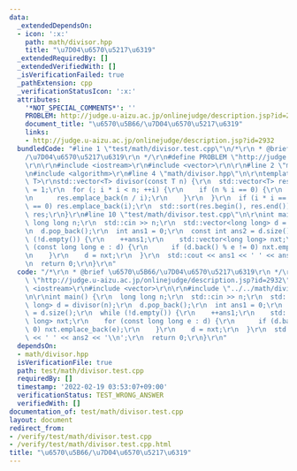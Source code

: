 ```yaml
---
data:
  _extendedDependsOn:
  - icon: ':x:'
    path: math/divisor.hpp
    title: "\u7D04\u6570\u5217\u6319"
  _extendedRequiredBy: []
  _extendedVerifiedWith: []
  _isVerificationFailed: true
  _pathExtension: cpp
  _verificationStatusIcon: ':x:'
  attributes:
    '*NOT_SPECIAL_COMMENTS*': ''
    PROBLEM: http://judge.u-aizu.ac.jp/onlinejudge/description.jsp?id=2932
    document_title: "\u6570\u5B66/\u7D04\u6570\u5217\u6319"
    links:
    - http://judge.u-aizu.ac.jp/onlinejudge/description.jsp?id=2932
  bundledCode: "#line 1 \"test/math/divisor.test.cpp\"\n/*\r\n * @brief \u6570\u5B66\
    /\u7D04\u6570\u5217\u6319\r\n */\r\n#define PROBLEM \"http://judge.u-aizu.ac.jp/onlinejudge/description.jsp?id=2932\"\
    \r\n\r\n#include <iostream>\r\n#include <vector>\r\n\r\n#line 2 \"math/divisor.hpp\"\
    \n#include <algorithm>\r\n#line 4 \"math/divisor.hpp\"\n\r\ntemplate <typename\
    \ T>\r\nstd::vector<T> divisor(const T n) {\r\n  std::vector<T> res;\r\n  T i\
    \ = 1;\r\n  for (; i * i < n; ++i) {\r\n    if (n % i == 0) {\r\n      res.emplace_back(i);\r\
    \n      res.emplace_back(n / i);\r\n    }\r\n  }\r\n  if (i * i == n && n % i\
    \ == 0) res.emplace_back(i);\r\n  std::sort(res.begin(), res.end());\r\n  return\
    \ res;\r\n}\r\n#line 10 \"test/math/divisor.test.cpp\"\n\r\nint main() {\r\n \
    \ long long n;\r\n  std::cin >> n;\r\n  std::vector<long long> d = divisor(n);\r\
    \n  d.pop_back();\r\n  int ans1 = 0;\r\n  const int ans2 = d.size();\r\n  while\
    \ (!d.empty()) {\r\n    ++ans1;\r\n    std::vector<long long> nxt;\r\n    for\
    \ (const long long e : d) {\r\n      if (d.back() % e != 0) nxt.emplace_back(e);\r\
    \n    }\r\n    d = nxt;\r\n  }\r\n  std::cout << ans1 << ' ' << ans2 << '\\n';\r\
    \n  return 0;\r\n}\r\n"
  code: "/*\r\n * @brief \u6570\u5B66/\u7D04\u6570\u5217\u6319\r\n */\r\n#define PROBLEM\
    \ \"http://judge.u-aizu.ac.jp/onlinejudge/description.jsp?id=2932\"\r\n\r\n#include\
    \ <iostream>\r\n#include <vector>\r\n\r\n#include \"../../math/divisor.hpp\"\r\
    \n\r\nint main() {\r\n  long long n;\r\n  std::cin >> n;\r\n  std::vector<long\
    \ long> d = divisor(n);\r\n  d.pop_back();\r\n  int ans1 = 0;\r\n  const int ans2\
    \ = d.size();\r\n  while (!d.empty()) {\r\n    ++ans1;\r\n    std::vector<long\
    \ long> nxt;\r\n    for (const long long e : d) {\r\n      if (d.back() % e !=\
    \ 0) nxt.emplace_back(e);\r\n    }\r\n    d = nxt;\r\n  }\r\n  std::cout << ans1\
    \ << ' ' << ans2 << '\\n';\r\n  return 0;\r\n}\r\n"
  dependsOn:
  - math/divisor.hpp
  isVerificationFile: true
  path: test/math/divisor.test.cpp
  requiredBy: []
  timestamp: '2022-02-19 03:53:07+09:00'
  verificationStatus: TEST_WRONG_ANSWER
  verifiedWith: []
documentation_of: test/math/divisor.test.cpp
layout: document
redirect_from:
- /verify/test/math/divisor.test.cpp
- /verify/test/math/divisor.test.cpp.html
title: "\u6570\u5B66/\u7D04\u6570\u5217\u6319"
---
```

